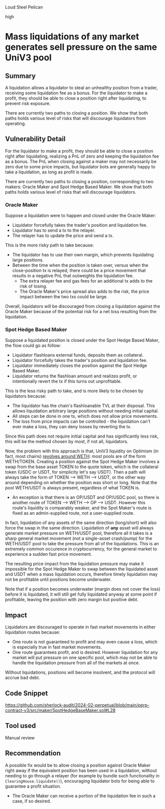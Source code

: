 Loud Steel Pelican

high

# Mass liquidations of any market generates sell pressure on the same UniV3 pool

## Summary

A liquidation allows a liquidator to steal an unhealthy position from a trader, receiving some liquidation fee as a bonus. For the liquidator to make a profit, they should be able to close a position right after liquidating, to prevent risk exposure.

There are currently two paths to closing a position. We show that both paths holds various level of risks that will discourage liquidators from operating.

## Vulnerability Detail

For the liquidator to make a profit, they should be able to close a position right after liquidating, realizing a PnL of zero and keeping the liquidation fee as a bonus. The PnL when closing against a maker may not necessarily be zero due to some price impacts, but liquidator bots are generally happy to take a liquidation, as long as profit is made.

There are currently two paths to closing a position, corresponding to two makers: Oracle Maker and Spot Hedge Based Maker. We show that both paths holds various level of risks that will discourage liquidators.

### Oracle Maker

Suppose a liquidation were to happen and closed under the Oracle Maker:
- Liquidator forcefully takes the trader's position and liquidation fee.
- Liquidator has to send a tx to the relayer.
- The relayer has to update the price and send a tx.

This is the more risky path to take because:
- The liquidator has to use their own margin, which prevents liquidating large positions.
- Between the time when the position is taken over, versus when the close-position tx is relayed, there could be a price movement that results in a negative PnL that outweights the liquidation fee.
  - The extra relayer fee and gas fees for an additional tx adds to the risk of losing.
  - The Oracle Maker's price spread also adds to the risk, the price impact between the two txs could be large.

Overall, liquidators will be discouraged from closing a liquidation against the Oracle Maker because of the potential risk for a net loss resulting from the liquidation.

### Spot Hedge Based Maker

Suppose a liquidated position is closed under the Spot Hedge Based Maker, the flow could go as follow:
- Liquidator flashloans external funds, deposits them as collateral.
- Liquidator forcefully takes the trader's position and liquidation fee.
- Liquidator immediately closes the position against the Spot Hedge Based Maker.
- Liquidator returns the flashloan amount and realizes profit, or intentionally revert the tx if this turns out unprofitable.

This is the less risky path to take, and is more likely to be chosen by liquidators because:
- The liquidator has the chain's flashloanable TVL at their disposal. This allows liquidation arbitrary large positions without needing initial capital.
- All steps can be done in one tx, which does not allow price movements.
- The loss from price impacts can be controlled - the liquidation can't ever make a loss, they can deny losses by reverting the tx.

Since this path does not require initial capital and has significantly less risk, this will be the method chosen by most, if not all, liquidators.

Now, the problem with this approach is that, UniV3 liquidity on Optimism (in fact, most chains) [revolves around WETH](https://app.uniswap.org/explore/pools/optimism): most pools are of the form WETH/TOKEN. Creating a position against the Spot Hedge Maker involves a swap from the base asset TOKEN to the quote token, which is the collateral token (USDC or USDT, for simplicity let's say USDT). Then a path will always take the form of TOKEN --> WETH --> USDT, or the other way around depending on whether the position was short or long. Note that the pool WETH/USDT is always present, regardless of what TOKEN is.
- An exception is that there is an OP/USDT and OP/USDC pool, so there is another route of TOKEN --> WETH --> OP --> USDT. However this route's liquidity is comparably weaker, and the Spot Maker's route is fixed as an admin-supplied route, not a user-supplied route.

In fact, liquidation of any assets of the same direction (long/short) will also force the swap in the same direction. Liquidation of **any** asset will always generate market pressure on WETH/USDT pool, therefore all it takes is a sharp general market movement (not a single-asset crash/pump) for the WETH/USDT pool to take the pressure from all of the liquidations. This is an extremely common occurence in cryptocurrency, for the general market to experience a sudden fast price movement.

The resulting price impact from the liquidation pressure may make it impossible for the Spot Hedge Maker to swap between the liquidated asset and USDT when a mass liquidation occurs, therefore timely liquidation may not be profitable until positions become underwater.

Note that if a position becomes underwater (margin does not cover the loss) before it is liquidated, it will still get fully liquidated anyway at some point if profitable, leaving the position with zero margin but positive debt.

## Impact

Liquidators are discouraged to operate in fast market movements in either liquidation routes because:
- One route is not guaranteed to profit and may even cause a loss, which is especially true in fast market movements.
- One route guarantees profit, and is desired. However liquidation for any market will put pressure on one specific pool, which may not be able to handle the liquidation pressure from all of the markets at once.

Without liquidations, positions will become insolvent, and the protocol will accrue bad debt.

## Code Snippet

https://github.com/sherlock-audit/2024-02-perpetual/blob/main/perp-contract-v3/src/maker/SpotHedgeBaseMaker.sol#L28

## Tool used

Manual review

## Recommendation

A possible fix would be to allow closing a position against Oracle Maker right away if the equivalent position has been used in a liquidation, without needing to go through a relayer (for example by bundle such functionality in `ClearingHouse.liquidate()`), encouraging liquidator bots for being able to guarantee a profit situation.
- The Oracle Maker can receive a portion of the liquidation fee in such a case, if so desired.

